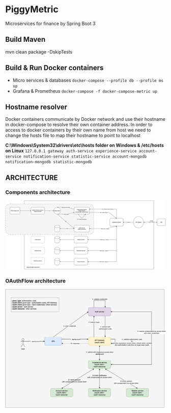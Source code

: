 
# PiggyMetric
Microservices for finance by Spring Boot 3

## Build Maven
mvn clean package -DskipTests 

## Build & Run Docker containers
- Micro services & databases
`docker-compose --profile db --profile ms up`
- Grafana & Prometheus
`docker-compose -f docker-compose-metric up`

## Hostname resolver
Docker containers communicate by Docker network and use their hostname in docker-compose to resolve their own container address.
In order to access to docker containers by their own name from host we need to change the hosts file to map their hostname to point to localhost

****C:\Windows\System32\drivers\etc\hosts folder on Windows & /etc/hosts on Linux****
`127.0.0.1 gateway auth-service experience-service account-service notification-service statistic-service account-mongodb notification-mongodb statistic-mongodb`

## ARCHITECTURE

### Components architecture

![Components_architecture](https://github.com/dqminh2810/PiggyMetric/blob/main/docs/PM-Components-Architecture.jpg)

### OAuthFlow architecture

![OAuthFlow_architecture](https://github.com/dqminh2810/PiggyMetric/blob/main/docs/PM-OauthAppFlow.jpg)
